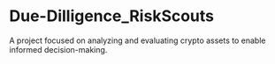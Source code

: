 # Due-Dilligence_RiskScouts
A project focused on analyzing and evaluating crypto assets to enable informed decision-making.
